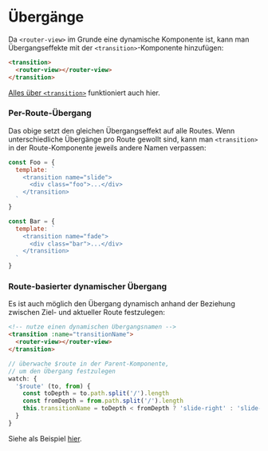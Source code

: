 # Übergänge

Da `<router-view>` im Grunde eine dynamische Komponente ist, kann man Übergangseffekte mit der `<transition>`-Komponente hinzufügen:

``` html
<transition>
  <router-view></router-view>
</transition>
```

[Alles über `<transition>`](http://vuejs.org/guide/transitions.html) funktioniert auch hier.

### Per-Route-Übergang

Das obige setzt den gleichen Übergangseffekt auf alle Routes. Wenn unterschiedliche Übergänge pro Route gewollt sind, kann man `<transition>` in der Route-Komponente jeweils andere Namen verpassen:

``` js
const Foo = {
  template: `
    <transition name="slide">
      <div class="foo">...</div>
    </transition>
  `
}

const Bar = {
  template: `
    <transition name="fade">
      <div class="bar">...</div>
    </transition>
  `
}
```

### Route-basierter dynamischer Übergang

Es ist auch möglich den Übergang dynamisch anhand der Beziehung zwischen Ziel- und aktueller Route festzulegen:

``` html
<!-- nutze einen dynamischen Übergangsnamen -->
<transition :name="transitionName">
  <router-view></router-view>
</transition>
```

``` js
// überwache $route in der Parent-Komponente,
// um den Übergang festzulegen
watch: {
  '$route' (to, from) {
    const toDepth = to.path.split('/').length
    const fromDepth = from.path.split('/').length
    this.transitionName = toDepth < fromDepth ? 'slide-right' : 'slide-left'
  }
}
```

Siehe als Beispiel [hier](https://github.com/vuejs/vue-router/blob/dev/examples/transitions/app.js).
